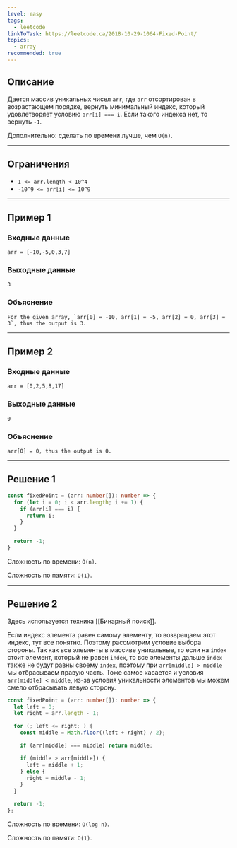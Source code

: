 ```yaml
---
level: easy
tags:
  - leetcode
linkToTask: https://leetcode.ca/2018-10-29-1064-Fixed-Point/
topics:
  - array
recommended: true
---
```

## Описание

Дается массив уникальных чисел `arr`, где `arr` отсортирован в возрастающем порядке, вернуть минимальный индекс, который удовлетворяет условию `arr[i] === i`. Если такого индекса нет, то вернуть `-1`.

Дополнительно: сделать по времени лучше, чем `O(n)`.

---
## Ограничения

- `1 <= arr.length < 10^4`
- `-10^9 <= arr[i] <= 10^9`

---
## Пример 1

### Входные данные

```
arr = [-10,-5,0,3,7]
```
### Выходные данные

```
3
```
### Объяснение

```
For the given array, `arr[0] = -10, arr[1] = -5, arr[2] = 0, arr[3] = 3`, thus the output is 3.
```

---
## Пример 2

### Входные данные

```
arr = [0,2,5,8,17]
```
### Выходные данные

```
0
```
### Объяснение

```
arr[0] = 0, thus the output is 0.
```

---
## Решение 1

```typescript
const fixedPoint = (arr: number[]): number => {
  for (let i = 0; i < arr.length; i += 1) {
    if (arr[i] === i) {
      return i;
    }
  }

  return -1;
}
```

Сложность по времени: `O(n)`.

Сложность по памяти: `O(1)`.

---
## Решение 2

Здесь используется техника [[Бинарный поиск]].

Если индекс элемента равен самому элементу, то возвращаем этот индекс, тут все понятно. Поэтому рассмотрим условие выбора стороны. Так как все элементы в массиве уникальные, то если на `index` стоит элемент, который не равен `index`, то все элементы дальше `index` также не будут равны своему `index`, поэтому при `arr[middle] > middle` мы отбрасываем правую часть. Тоже самое касается и условия `arr[middle] < middle`, из-за условия уникальности элементов мы можем смело отбрасывать левую сторону.

```typescript
const fixedPoint = (arr: number[]): number => {
  let left = 0;
  let right = arr.length - 1;

  for (; left <= right; ) {
    const middle = Math.floor((left + right) / 2);

    if (arr[middle] === middle) return middle;

    if (middle > arr[middle]) {
      left = middle + 1;
    } else {
      right = middle - 1;
    }
  }

  return -1;
};
```

Сложность по времени: `O(log n)`.

Сложность по памяти: `O(1)`.